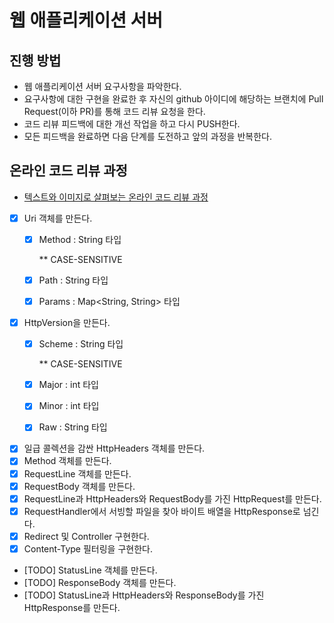 # 웹 애플리케이션 서버

## 진행 방법

* 웹 애플리케이션 서버 요구사항을 파악한다.
* 요구사항에 대한 구현을 완료한 후 자신의 github 아이디에 해당하는 브랜치에 Pull Request(이하 PR)를 통해 코드 리뷰 요청을 한다.
* 코드 리뷰 피드백에 대한 개선 작업을 하고 다시 PUSH한다.
* 모든 피드백을 완료하면 다음 단계를 도전하고 앞의 과정을 반복한다.

## 온라인 코드 리뷰 과정

* [텍스트와 이미지로 살펴보는 온라인 코드 리뷰 과정](https://github.com/next-step/nextstep-docs/tree/master/codereview)

* [X] Uri 객체를 만든다.
    * [X] Method : String 타입

      ** CASE-SENSITIVE

    * [X] Path : String 타입
    * [X] Params : Map<String, String> 타입
* [X] HttpVersion을 만든다.
    * [X] Scheme : String 타입

      ** CASE-SENSITIVE

    * [X] Major : int 타입
    * [X] Minor : int 타입
    * [X] Raw : String 타입
* [X] 일급 콜렉션을 감싼 HttpHeaders 객체를 만든다.
* [X] Method 객체를 만든다.
* [X] RequestLine 객체를 만든다.
* [X] RequestBody 객체를 만든다.
* [X] RequestLine과 HttpHeaders와 RequestBody를 가진 HttpRequest를 만든다.
* [X] RequestHandler에서 서빙할 파일을 찾아 바이트 배열을 HttpResponse로 넘긴다.
* [X] Redirect 및 Controller 구현한다.
* [X] Content-Type 필터링을 구현한다.
* [TODO] StatusLine 객체를 만든다.
* [TODO] ResponseBody 객체를 만든다.
* [TODO] StatusLine과 HttpHeaders와 ResponseBody를 가진 HttpResponse를 만든다.
